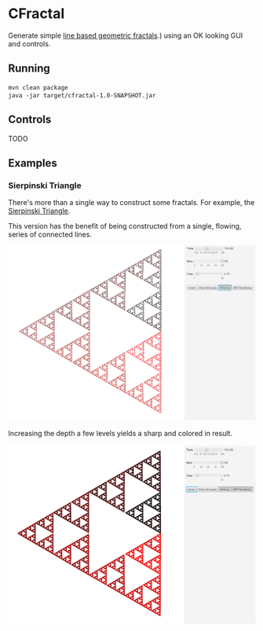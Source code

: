 # CFractal

Generate simple [line based geometric fractals](https://www.stsci.edu/~lbradley/seminar/fractals.html#:~:text=A%20one%20dimensional%20line%20segment,of%20half%20the%20original%20length).) using an OK looking GUI and controls. 

## Running

```
mvn clean package
java -jar target/cfractal-1.0-SNAPSHOT.jar
```

## Controls

TODO

## Examples

### Sierpinski Triangle

There's more than a single way to construct some fractals. For example, the [Sierpinski Triangle](https://en.wikipedia.org/wiki/Sierpi%C5%84ski_triangle). 

This version has the benefit of being constructed from a single, flowing, series of connected lines. 

![](img/sierpinski-shallow.png)

Increasing the depth a few levels yields a sharp and colored in result. 

![](img/sierpinski-deep.png)
